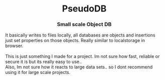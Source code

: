 <div align="center">
<h1>PseudoDB</h1>
<h3>Small scale Object DB</h3>
</div>

It basically writes to files locally, all databases are objects and insertions just set properties on those objects. 
Really similar to localstorage in browser.<br><br>
This is just something I made for a project. Im not sure how fast, reliable or secure it is but its really easy to use..<br>
Also, Im not sure how it reacts to large data sets.. so I dont recommend using it for large scale projects.